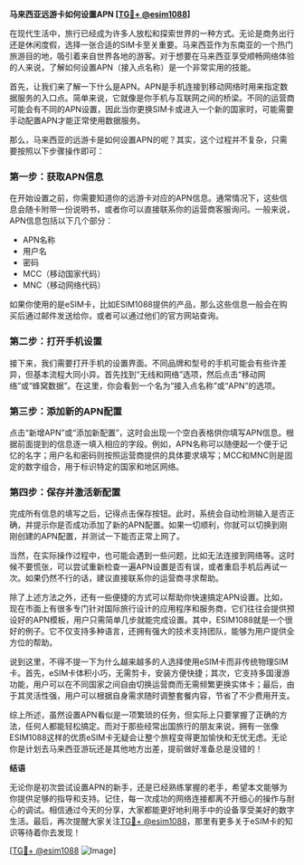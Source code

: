 **马来西亚远游卡如何设置APN [[TG💪+ @esim1088](https://t.me/s/esim1088)]**

在现代生活中，旅行已经成为许多人放松和探索世界的一种方式。无论是商务出行还是休闲度假，选择一张合适的SIM卡至关重要。马来西亚作为东南亚的一个热门旅游目的地，吸引着来自世界各地的游客。对于想要在马来西亚享受顺畅网络体验的人来说，了解如何设置APN（接入点名称）是一个非常实用的技能。

首先，让我们来了解一下什么是APN。APN是手机连接到移动网络时用来指定数据服务的入口点。简单来说，它就像是你手机与互联网之间的桥梁。不同的运营商可能会有不同的APN设置，因此当你更换SIM卡或进入一个新的国家时，可能需要手动配置APN才能正常使用数据服务。

那么，马来西亚的远游卡是如何设置APN的呢？其实，这个过程并不复杂，只需要按照以下步骤操作即可：

### 第一步：获取APN信息

在开始设置之前，你需要知道你的远游卡对应的APN信息。通常情况下，这些信息会随卡附带一份说明书，或者你可以直接联系你的运营商客服询问。一般来说，APN信息包括以下几个部分：
- APN名称
- 用户名
- 密码
- MCC（移动国家代码）
- MNC（移动网络代码）

如果你使用的是eSIM卡，比如ESIM1088提供的产品，那么这些信息一般会在购买后通过邮件发送给你，或者可以通过他们的官方网站查询。

### 第二步：打开手机设置

接下来，我们需要打开手机的设置界面。不同品牌和型号的手机可能会有些许差异，但基本流程大同小异。首先找到“无线和网络”选项，然后点击“移动网络”或“蜂窝数据”。在这里，你会看到一个名为“接入点名称”或“APN”的选项。

### 第三步：添加新的APN配置

点击“新增APN”或“添加新配置”，这时会出现一个空白表格供你填写APN信息。根据前面提到的信息逐一填入相应的字段。例如，APN名称可以随便起一个便于记忆的名字；用户名和密码则按照运营商提供的具体要求填写；MCC和MNC则是固定的数字组合，用于标识特定的国家和地区网络。

### 第四步：保存并激活新配置

完成所有信息的填写之后，记得点击保存按钮。此时，系统会自动检测输入是否正确，并提示你是否成功添加了新的APN配置。如果一切顺利，你就可以切换到刚刚创建的APN配置，并测试一下能否正常上网了。

当然，在实际操作过程中，也可能会遇到一些问题，比如无法连接到网络等。这时候不要慌张，可以尝试重新检查一遍APN设置是否有误，或者重启手机后再试一次。如果仍然不行的话，建议直接联系你的运营商寻求帮助。

除了上述方法之外，还有一些便捷的方式可以帮助你快速搞定APN设置。比如，现在市面上有很多专门针对国际旅行设计的应用程序和服务商，它们往往会提供预设好的APN模板，用户只需简单几步就能完成设置。其中，ESIM1088就是一个很好的例子。它不仅支持多种语言，还拥有强大的技术支持团队，能够为用户提供全方位的帮助。

说到这里，不得不提一下为什么越来越多的人选择使用eSIM卡而非传统物理SIM卡。首先，eSIM卡体积小巧，无需剪卡，安装方便快捷；其次，它支持多国漫游功能，用户可以在不同国家之间自由切换运营商而无需频繁更换实体卡；最后，由于其灵活性强，用户可以根据自身需求随时调整套餐内容，节省了不少费用开支。

综上所述，虽然设置APN看似是一项繁琐的任务，但实际上只要掌握了正确的方法，任何人都能轻松搞定。而对于那些经常出国旅行的朋友来说，拥有一张像ESIM1088这样的优质eSIM卡无疑会让整个旅程变得更加愉快和无忧无虑。无论你是计划去马来西亚游玩还是其他地方出差，提前做好准备总是没错的！

**结语**

无论你是初次尝试设置APN的新手，还是已经熟练掌握的老手，希望本文能够为你提供足够的指导和支持。记住，每一次成功的网络连接都离不开细心的操作与耐心的调试。相信通过今天的分享，大家都能更好地利用手中的设备享受美好的数字生活。最后，再次提醒大家关注[TG💪+ @esim1088](https://t.me/s/esim1088)，那里有更多关于eSIM卡的知识等待着你去发现！

[[TG💪+ @esim1088](https://t.me/s/esim1088) ![Image](https://i.postimg.cc/4NQfJmqS/Snipaste-2025-05-13-00-14-12.png)]